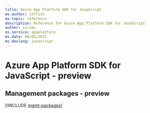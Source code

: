 ```yaml
---
title: Azure App Platform SDK for JavaScript
ms.author: jeffish
ms.topic: reference
description: Reference for Azure App Platform SDK for JavaScript
author: xirzec
ms.service: appplatform
ms.data: 08/03/2022
ms.devlang: javascript
---
```

# Azure App Platform SDK for JavaScript - preview

## Management packages - preview
[!INCLUDE [mgmt-packages](app-platform-mgmt-index.md)]